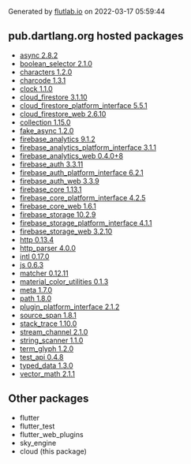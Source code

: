 Generated by [flutlab.io](https://flutlab.io) on 2022-03-17 05:59:44


## pub.dartlang.org hosted packages

 - [async 2.8.2](https://pub.dartlang.org/packages/async/versions/2.8.2)
 - [boolean_selector 2.1.0](https://pub.dartlang.org/packages/boolean_selector/versions/2.1.0)
 - [characters 1.2.0](https://pub.dartlang.org/packages/characters/versions/1.2.0)
 - [charcode 1.3.1](https://pub.dartlang.org/packages/charcode/versions/1.3.1)
 - [clock 1.1.0](https://pub.dartlang.org/packages/clock/versions/1.1.0)
 - [cloud_firestore 3.1.10](https://pub.dartlang.org/packages/cloud_firestore/versions/3.1.10)
 - [cloud_firestore_platform_interface 5.5.1](https://pub.dartlang.org/packages/cloud_firestore_platform_interface/versions/5.5.1)
 - [cloud_firestore_web 2.6.10](https://pub.dartlang.org/packages/cloud_firestore_web/versions/2.6.10)
 - [collection 1.15.0](https://pub.dartlang.org/packages/collection/versions/1.15.0)
 - [fake_async 1.2.0](https://pub.dartlang.org/packages/fake_async/versions/1.2.0)
 - [firebase_analytics 9.1.2](https://pub.dartlang.org/packages/firebase_analytics/versions/9.1.2)
 - [firebase_analytics_platform_interface 3.1.1](https://pub.dartlang.org/packages/firebase_analytics_platform_interface/versions/3.1.1)
 - [firebase_analytics_web 0.4.0+8](https://pub.dartlang.org/packages/firebase_analytics_web/versions/0.4.0+8)
 - [firebase_auth 3.3.11](https://pub.dartlang.org/packages/firebase_auth/versions/3.3.11)
 - [firebase_auth_platform_interface 6.2.1](https://pub.dartlang.org/packages/firebase_auth_platform_interface/versions/6.2.1)
 - [firebase_auth_web 3.3.9](https://pub.dartlang.org/packages/firebase_auth_web/versions/3.3.9)
 - [firebase_core 1.13.1](https://pub.dartlang.org/packages/firebase_core/versions/1.13.1)
 - [firebase_core_platform_interface 4.2.5](https://pub.dartlang.org/packages/firebase_core_platform_interface/versions/4.2.5)
 - [firebase_core_web 1.6.1](https://pub.dartlang.org/packages/firebase_core_web/versions/1.6.1)
 - [firebase_storage 10.2.9](https://pub.dartlang.org/packages/firebase_storage/versions/10.2.9)
 - [firebase_storage_platform_interface 4.1.1](https://pub.dartlang.org/packages/firebase_storage_platform_interface/versions/4.1.1)
 - [firebase_storage_web 3.2.10](https://pub.dartlang.org/packages/firebase_storage_web/versions/3.2.10)
 - [http 0.13.4](https://pub.dartlang.org/packages/http/versions/0.13.4)
 - [http_parser 4.0.0](https://pub.dartlang.org/packages/http_parser/versions/4.0.0)
 - [intl 0.17.0](https://pub.dartlang.org/packages/intl/versions/0.17.0)
 - [js 0.6.3](https://pub.dartlang.org/packages/js/versions/0.6.3)
 - [matcher 0.12.11](https://pub.dartlang.org/packages/matcher/versions/0.12.11)
 - [material_color_utilities 0.1.3](https://pub.dartlang.org/packages/material_color_utilities/versions/0.1.3)
 - [meta 1.7.0](https://pub.dartlang.org/packages/meta/versions/1.7.0)
 - [path 1.8.0](https://pub.dartlang.org/packages/path/versions/1.8.0)
 - [plugin_platform_interface 2.1.2](https://pub.dartlang.org/packages/plugin_platform_interface/versions/2.1.2)
 - [source_span 1.8.1](https://pub.dartlang.org/packages/source_span/versions/1.8.1)
 - [stack_trace 1.10.0](https://pub.dartlang.org/packages/stack_trace/versions/1.10.0)
 - [stream_channel 2.1.0](https://pub.dartlang.org/packages/stream_channel/versions/2.1.0)
 - [string_scanner 1.1.0](https://pub.dartlang.org/packages/string_scanner/versions/1.1.0)
 - [term_glyph 1.2.0](https://pub.dartlang.org/packages/term_glyph/versions/1.2.0)
 - [test_api 0.4.8](https://pub.dartlang.org/packages/test_api/versions/0.4.8)
 - [typed_data 1.3.0](https://pub.dartlang.org/packages/typed_data/versions/1.3.0)
 - [vector_math 2.1.1](https://pub.dartlang.org/packages/vector_math/versions/2.1.1)

## Other packages

 - flutter
 - flutter_test
 - flutter_web_plugins
 - sky_engine
 - cloud (this package)

